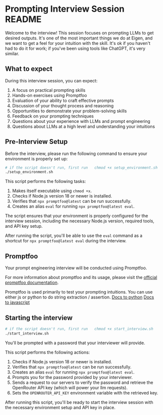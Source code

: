 # Prompting Interview Session README

Welcome to the interview! This session focuses on prompting LLMs to get desired outputs. It's one of the most important things we do at Eigen, and we want to get a feel for your intuition with the skill. It's ok if you haven't had to do it for work; if you've been using tools like ChatGPT, it's very similar.


## What to expect

During this interview session, you can expect:

1. A focus on practical prompting skills
2. Hands-on exercises using Promptfoo
3. Evaluation of your ability to craft effective prompts
4. Discussion of your thought process and reasoning
5. Opportunities to demonstrate your problem-solving skills
6. Feedback on your prompting techniques
7. Questions about your experience with LLMs and prompt engineering
8. Questions about LLMs at a high level and understanding your intuitions


## Pre-Interview Setup

Before the interview, please run the following command to ensure your environment is properly set up:

```sh
# if the script doesn't run, first run   chmod +x setup_environment.sh
./setup_environment.sh
```

This script performs the following tasks:

1. Makes itself executable using `chmod +x`.
2. Checks if Node.js version 18 or newer is installed.
3. Verifies that `npx promptfoo@latest` can be run successfully.
4. Creates an alias `eval` for running `npx promptfoo@latest eval`.

The script ensures that your environment is properly configured for the interview session, including the necessary Node.js version, required tools, and API key setup.

After running the script, you'll be able to use the `eval` command as a shortcut for `npx promptfoo@latest eval` during the interview.


## Promptfoo

Your prompt engineering interview will be conducted using Promptfoo.

For more information about promptfoo and its usage, please visit the [official promptfoo documentation](https://promptfoo.dev/docs/).

Promptfoo is used primarily to test your prompting intuitions. You can use either js or python to do string extraction / assertion.
[Docs to python](https://www.promptfoo.dev/docs/configuration/expected-outputs/python/)
[Docs to javascript](https://www.promptfoo.dev/docs/configuration/expected-outputs/javascript)

## Starting the interview

```sh
# if the script doesn't run, first run   chmod +x start_interview.sh
./start_interview.sh
```

You'll be prompted with a password that your interviewer will provide. 

This script performs the following actions:

1. Checks if Node.js version 18 or newer is installed.
2. Verifies that `npx promptfoo@latest` can be run successfully.
3. Creates an alias `eval` for running `npx promptfoo@latest eval`.
4. Prompts you for the password provided by your interviewer.
5. Sends a request to our servers to verify the password and retrieve the OpenRouter API key (which will power your llm requests).
6. Sets the `OPENROUTER_API_KEY` environment variable with the retrieved key.

After running this script, you'll be ready to start the interview session with the necessary environment setup and API key in place.